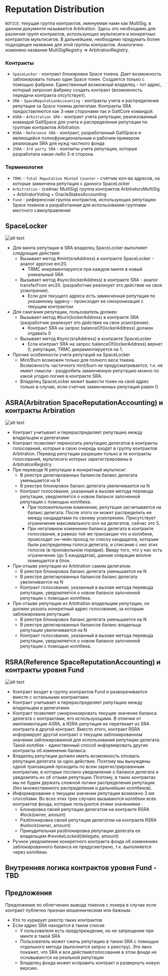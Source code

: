 # Reputation Distribution

`NOTICE`: текущая группа контрактов, именуемая нами как MultiSig, в данном документе называется Arbitration. Здесь это необходимо для различия групп контрактов, использующих мультисиги и конкретных контрактов мультисигов. В дальнейшем, необходимо придумать более подходящее название для этой группы контрактов. Аналогично изменено название MultiSigRegistry => ArbitrationRegistry.

### Контракты

* `SpaceLocker` - контракт блокировки Space токена. Дает возможность заблокировать только один Space токен. Создается только с помощью фабрики. Единственный возможный владелец - тот адрес, который запросил фабрику создать контракт (возможность передачи контракта отсутствует).
* `SRA` - `SpaceReputationAccounting` - контракты учета и распределения репутации за Space токены делегатам. Контракты SRA предоставляются как 3-ими сторонами так и GaltCore командой.
* `ASRA` - `Arbitration SRA` - контракт учета репутации, реализованный командой GaltSpace для учета и распределения репутации по группам контрактов Arbitration.
* `RSRA` - `Reference SRA` - контракт, разработанный GaltSpace и являющийся полнофункциональным и рабочим примером реализации SRA для нужд частного фонда
* `3SRA` - `3rd party SRA` - контакты учета репутации, которые разработала какая-либо 3-я сторона.

### Терминология

* `TRMC` - `Total Reputation Minted Counter` - счетчик кол-ва адресов, на которые заминчена репутация с данного SpaceLocker
* `Arbitration` - (сейчас MultiSig) группа контрактов ArbitratorsMultiSig + ArbitratorVoting + OracleStakesAccounting
* `Fund` - референсная группа контрактов, использующих репутацию Space токенов и разработанная для использования группами местного самоуправления


## SpaceLocker

![alt text](https://docs.google.com/drawings/d/e/2PACX-1vTLbXG1TU-JbJrPeBOJoElf-cd-RDeJbSeiVmyPdJ_H1zJYp4r8FnKZbhGKxEOr7Tl0EjIYgAztrhDy/pub?w=1610&h=1458)

* Для минта репутации в SRA владелец SpaceLocker выполняет следующие действия:
    * Вызывает метод #mint(sraAddress) в контракте SpaceLocker - аналог approve erc20.
        * TRMC инкрементируется при каждом минте в новый уникальный SRA
    * Вызывает метод #sync(lockerAddress) в контракте SRA - аналог transferFrom erc20. (разработчик реализует это действие на свое усмотрение).
        * Если для текущего адреса есть заминченная репутация по указанному адресу - происходит ее синхронизация с текущим контрактом
* Для сжигания репутации, пользователь должен:
    * Вызывает метод #burn(lockerAddress) в контракте SRA (разработчик реализует это действие на свое усмотрение).
        * Контракт SRA на запрос balanceOf(lockerAddress) должен отдавать 0
    * Вызывает метод #sync(sraAddress) в контракте SpaceLocker
        * Если контракт SRA на запрос balanceOf(lockerAddress) вернет 0, репутация, TRMC декрементируется на 1.
* Прочие особенности учета репутаций на SpaceLocker
    * Mint/Burn возможен только для полного веса токена. Возможность частичного mint/burn не предусматривается, т.к. не имеет смысла - раздробить заминченную репутацию можно по какой угодно логике в контракте SRA.
    * Владелец SpaceLocker может вывести токен на свой адрес только в случае, если счетчик заминченных репутаций равен 0.

## ASRA(Arbitration SpaceReputationAccounting) и контракты Arbiration

![alt text](https://docs.google.com/drawings/d/e/2PACX-1vQtja1-NTq5jgExmi3uo_la_5W6W1bNq4WAmOxX7KVtn1OVMUCP4CCsWCNz-lF56l3FJRMkKhjtLyLf/pub?w=1325&h=513)

* Контракт учитывает и перераспределяет репутацию между владельцем и делегатами
* Контракт позволяет переносить репутацию делегатов в контракты голосований, которые в свою очередь входят в группу контрактов Arbitration. Перевод репутации разрешен только в те контракты голосований, мультисиги которых зарегистрированы в ArbitrationRegistry .
* При переводе N репутации в конкретный мультисиг:
    * В реестре делегированных балансов баланс делегата уменьшается на N
    * В реестре блокировок баланс делегата увеличивается на N
    * Контракт голосования, указанный в вызове метода перевода репутации, уведомляется о новом балансе залоченной репутации с помощью коллбека.
        * При положительном изменении, репутация засчитывается на баланс делегата. После этого он может распределить ее между кандидатами по своему усмотрению. Присутствует ограничение максимального кол-ва делегатов, сейчас это 5.
        * При негативном изменении баланса делегата в контракте голосования, в рамках той же транзакции что и коллбеке, происходит он-чейн проход по списку кандидатов, которым были распределены голоса делегата, и списания с них этих голосов (в произвольном порядке). Ввиду того, что у нас есть ограничение (до 5 кандидатов), данная операция вполне помещается в блок.
* При отзыве репутации из Arbitration самим делегатом:
    * В реестре блокировок баланс делегата уменьшается на N
    * В реестре делегированных балансов баланс делегата увеличивается на N
    * Контракт голосования, указанный в вызове метода перевода репутации, уведомляется о новом балансе залоченной репутации с помощью коллбека.
* При отзыве репутации из Arbitration владельцем репутации, он должен указать конкретный адрес голосования, за которым заблокирована репутация:
    * В реестре блокировок баланс делегата уменьшается на N
    * В реестре делегированных балансов баланс владельца репутации увеличивается на N
    * Контракт голосования, указанный в вызове метода перевода репутации, уведомляется о новом балансе залоченной репутации с помощью коллбека.

## RSRA(Reference SpaceReputationAccounting) и контракты уровня Fund

![alt text](https://docs.google.com/drawings/d/e/2PACX-1vSxFUa8lXEZq3qVc5QZkvnK7wwphf_COWPN1C0nuKFf_VtxXFRWfq32g5qwPEizqvgw9aLRpMCwPXir/pub?w=1325&h=513)

* Контракт входит в группу контрактов Fund и разворачивается вместе с остальными контрактами.
* Контракт учитывает и перераспределяет репутацию между владельцем и делегатами.
* Контракт позволяет синхронизировать текущее значение баланса делегата с контрактами, его использующими. В отличии от имплементации ASRA, в RSRA репутация не перетекает из SRA контракта в другой контракт. Вместо этого, контракт RSRA информирует другой контракт о текущем заблокированном значении заблокированной для использования репутации делегата. Такой коллбек - единственный способ информировать другие контракты об изменении баланса.
* Владелец репутации должен иметь возможность отозвать репутации делегата за одно действие. Поэтому мы вынуждены одной транзакцией проходить по всем зарегистрированным контрактам, в которые послано уведомление о балансе делегата и уведомлять их об отзыве репутации. Поэтому, в таких контрактах мы не будем держать сложной логики распределения репутации (без множественного распределения и дальнейших коллбеков).
* Информирование о текущем значении репутации возможно 3 мя способами. Во всех этих трех случаях вызываются коллбеки всех контрактов фонда, которые пользуются этими значениями :
    * Блокировка своей репутации делегатом на контракте RSRA #lock(owner, amount)
    * Разблокировка своей репутации делегатом на контракте RSRA #unlock(owner, amount)
    * Принудительная разблокировка репутации делегата ее владельцем #revokeLocked(delegate, amount)
* Ручное уведомление конкретного контракта фонда об изменениях заблокированного баланса не предусмотрено, т.к. выполняется через коллбеки.


## Внутренняя логика контрактов уровня Fund - TBD

## Предложения

Предложение по облегчению вывода токенов с локера в случае если контракт публично признан мошенническим или бажным.
* Кто то курирует реестр таких контрактов
* Если адрес SRA находится в таком списке
    * У пользователя есть предупреждение, но не запрещение при минте в такой SRA
    * Пользователь может сжечь репутацию в таком SRA с помощью отдельного метода (выполнится запрос к реестру). Это явно покажет, что SRA и все действия/голосования в этом фонде не основываются на реальной репутации
    * Владелец фонда может исправить контракт и развернуть новую версию.

